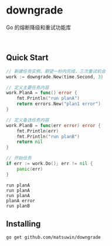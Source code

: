 # downgrade
Go 的熔断降级和重试功能库

<br>

## Quick Start

```go
// 新建任务实例，期望一秒内完成，三次重试机会
work := downgrade.New(time.Second, 3)

// 定义主要任务内容
work.PlanA = func() error {
    fmt.Println("run planA")
    return errors.New("plan1 error")
}

// 定义备选任务内容
work.PlanB = func(err error) error {
    fmt.Println(err)
    fmt.Println("run planB")
    return nil
}

// 开始任务
if err := work.Do(); err != nil {
    panic(err)
}
```
```
run planA
run planA
run planA
planA error
run planB
```

## Installing

```
go get github.com/matsuwin/downgrade
```
